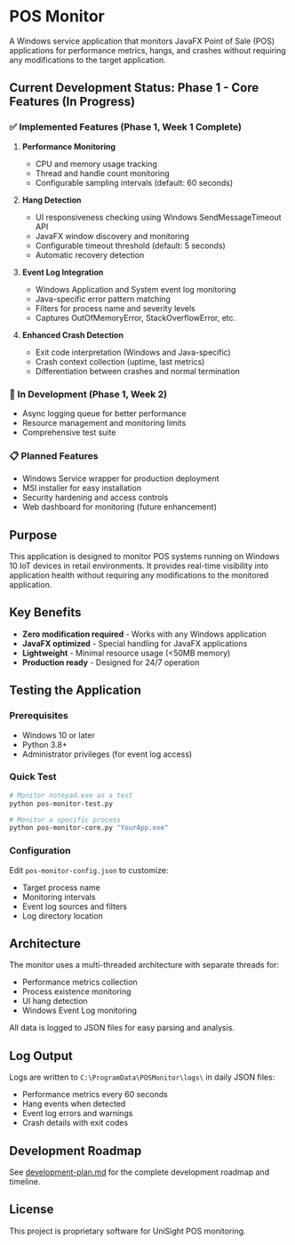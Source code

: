 # POS Monitor

A Windows service application that monitors JavaFX Point of Sale (POS) applications for performance metrics, hangs, and crashes without requiring any modifications to the target application.

## Current Development Status: Phase 1 - Core Features (In Progress)

### ✅ Implemented Features (Phase 1, Week 1 Complete)

1. **Performance Monitoring**
   - CPU and memory usage tracking
   - Thread and handle count monitoring
   - Configurable sampling intervals (default: 60 seconds)

2. **Hang Detection** 
   - UI responsiveness checking using Windows SendMessageTimeout API
   - JavaFX window discovery and monitoring
   - Configurable timeout threshold (default: 5 seconds)
   - Automatic recovery detection

3. **Event Log Integration**
   - Windows Application and System event log monitoring
   - Java-specific error pattern matching
   - Filters for process name and severity levels
   - Captures OutOfMemoryError, StackOverflowError, etc.

4. **Enhanced Crash Detection**
   - Exit code interpretation (Windows and Java-specific)
   - Crash context collection (uptime, last metrics)
   - Differentiation between crashes and normal termination

### 🚧 In Development (Phase 1, Week 2)

- Async logging queue for better performance
- Resource management and monitoring limits
- Comprehensive test suite

### 📋 Planned Features

- Windows Service wrapper for production deployment
- MSI installer for easy installation
- Security hardening and access controls
- Web dashboard for monitoring (future enhancement)

## Purpose

This application is designed to monitor POS systems running on Windows 10 IoT devices in retail environments. It provides real-time visibility into application health without requiring any modifications to the monitored application.

## Key Benefits

- **Zero modification required** - Works with any Windows application
- **JavaFX optimized** - Special handling for JavaFX applications
- **Lightweight** - Minimal resource usage (<50MB memory)
- **Production ready** - Designed for 24/7 operation

## Testing the Application

### Prerequisites

- Windows 10 or later
- Python 3.8+ 
- Administrator privileges (for event log access)

### Quick Test

```bash
# Monitor notepad.exe as a test
python pos-monitor-test.py

# Monitor a specific process
python pos-monitor-core.py "YourApp.exe"
```

### Configuration

Edit `pos-monitor-config.json` to customize:
- Target process name
- Monitoring intervals
- Event log sources and filters
- Log directory location

## Architecture

The monitor uses a multi-threaded architecture with separate threads for:
- Performance metrics collection
- Process existence monitoring  
- UI hang detection
- Windows Event Log monitoring

All data is logged to JSON files for easy parsing and analysis.

## Log Output

Logs are written to `C:\ProgramData\POSMonitor\logs\` in daily JSON files:
- Performance metrics every 60 seconds
- Hang events when detected
- Event log errors and warnings
- Crash details with exit codes

## Development Roadmap

See [development-plan.md](development-plan.md) for the complete development roadmap and timeline.

## License

This project is proprietary software for UniSight POS monitoring.
